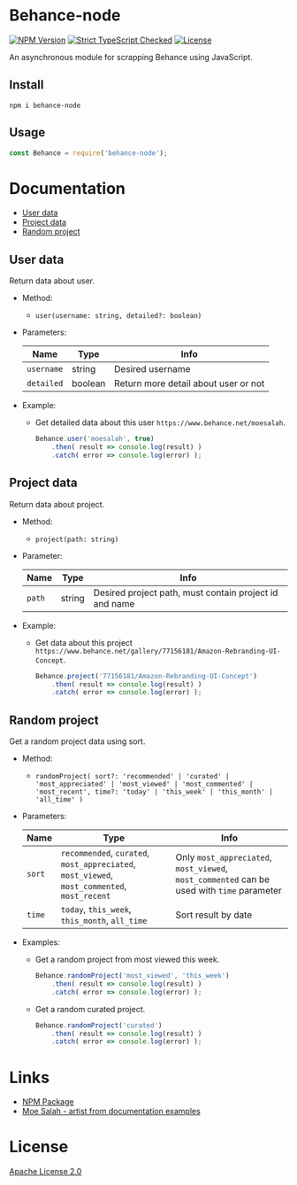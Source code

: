 # Behance-node
[![NPM Version](https://img.shields.io/npm/v/behance-node.svg)](https://npmjs.org/package/behance-node)
[![Strict TypeScript Checked](https://badgen.net/badge/Built%20With/TypeScript)](https://www.typescriptlang.org)
[![License](https://img.shields.io/badge/License-Apache%202.0-blue.svg)](https://opensource.org/licenses/Apache-2.0)

An asynchronous module for scrapping Behance using JavaScript.

## Install
```shell
npm i behance-node
```

## Usage
```js
const Behance = require('behance-node');
```

# Documentation
* [User data](#user-data)
* [Project data](#project-data)
* [Random project](#random-project)

## User data
Return data about user.
* Method:
    * `user(username: string, detailed?: boolean)`
* Parameters:

    | Name       | Type                                                                                              | Info                                                                                       |
    | ---------- | ------------------------------------------------------------------------------------------------- | ------------------------------------------------------------------------------------------ |
    | `username` | string                                                                                            | Desired username                                                                           |
    | `detailed` | boolean                                                                                           | Return more detail about user or not                                                       |

* Example:
    * Get detailed data about this user `https://www.behance.net/moesalah`.
        ```js
        Behance.user('moesalah', true)
            .then( result => console.log(result) )
            .catch( error => console.log(error) );
        ```

## Project data
Return data about project.
* Method:
    * `project(path: string)`
* Parameter:

    | Name       | Type                                                                                              | Info                                                                                       |
    | ---------- | ------------------------------------------------------------------------------------------------- | ------------------------------------------------------------------------------------------ |
    | `path`     | string                                                                                            | Desired project path, must contain project id and name                                     |

* Example:
    * Get data about this project `https://www.behance.net/gallery/77156181/Amazon-Rebranding-UI-Concept`.
        ```js
        Behance.project('77156181/Amazon-Rebranding-UI-Concept')
            .then( result => console.log(result) )
            .catch( error => console.log(error) );
        ```

## Random project
Get a random project data using sort.
* Method:
    * `
      randomProject(
          sort?: 'recommended' | 'curated' | 'most_appreciated' | 'most_viewed' | 'most_commented' | 'most_recent',
          time?: 'today' | 'this_week' | 'this_month' | 'all_time'
      )
      `
* Parameters:

    | Name       | Type                                                                                              | Info                                                                                       |
    | ---------- | ------------------------------------------------------------------------------------------------- | ------------------------------------------------------------------------------------------ |
    | `sort`     | `recommended`, `curated`, `most_appreciated`, `most_viewed`, `most_commented`, `most_recent`      | Only `most_appreciated`, `most_viewed`, `most_commented` can be used with `time` parameter |
    | `time`     | `today`, `this_week`, `this_month`, `all_time`                                                    | Sort result by date                                                                        |

* Examples:
    * Get a random project from most viewed this week.
        ```js
        Behance.randomProject('most_viewed', 'this_week')
            .then( result => console.log(result) )
            .catch( error => console.log(error) );
        ```
    * Get a random curated project.
        ```js
        Behance.randomProject('curated')
            .then( result => console.log(result) )
            .catch( error => console.log(error) );
        ```

# Links
* [NPM Package](https://www.npmjs.com/package/behance-node)
* [Moe Salah - artist from documentation examples](https://www.behance.net/moesalah)

# License
[Apache License 2.0](https://choosealicense.com/licenses/apache-2.0/)